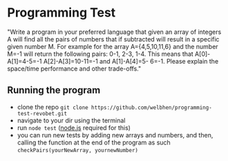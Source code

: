 # Programming Test

"Write a program in your preferred language that given an array of integers A will
find all the pairs of numbers that if subtracted will result in a specific given number M. For
example for the array A={4,5,10,11,6} and the number M=-1 will return the following pairs:
0-1, 2-3, 1-4. This means that A[0]-A[1]=4-5=-1 A[2]-A[3]=10-11=-1 and A[1]-A[4]=5-
6=-1. Please explain the space/time performance and other trade-offs."

## Running the program

- clone the repo `git clone https://github.com/welbhen/programming-test-revobet.git`
- navigate to your dir using the terminal
- run `node test` ([node.js](https://nodejs.org/en/) required for this)
- you can run new tests by adding new arrays and numbers, and then, calling the function at the end of the program as such `checkPairs(yourNewArray, yournewNumber)`
